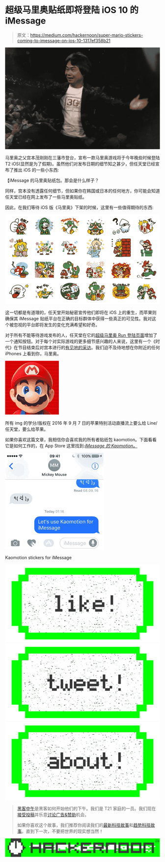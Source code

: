 # 超级马里奥贴纸即将登陆 iOS 10 的 iMessage

> 原文：<https://medium.com/hackernoon/super-mario-stickers-coming-to-imessage-on-ios-10-1317ef358b21>

![](img/613d63d236c164b6540e293c046c4289.png)

马里奥之父宫本茂刚刚在三藩市登台，宣布一款马里奥游戏将于今年晚些时候登陆 T2 iOS(显然是为了假期)。虽然他们对发布日期的细节知之甚少，但任天堂已经宣布了推出 iOS 的一些小东西:

【iMessage 的马里奥贴纸包。那会是什么样子？

同样，宫本没有透露任何细节，但如果你在韩国或日本的任何地方，你可能会知道任天堂已经在网上发布了一些马里奥贴纸。

因此，在我们等待 iOS 版《马里奥》下架的时候，这里有一些值得期待的东西:

![](img/424182c9c05030d63378b0be58f908d1.png)

这一切都是有道理的，任天堂开始秘密宣传他们即将在 iOS 上的重生，而苹果则确保其 iMessage 贴纸平台在正确的目标群体中获得一些真正的可见性。我对这个被忽视的平台即将发生的变化充满希望和好奇。

对于所有不能等待游戏发布的人，任天堂在它的[超级马里奥 Run 登陆页面](https://itunes.apple.com/us/app/super-mario-run/id1145275343?mt=8)增加了一个通知按钮。对于每个对实际游戏的更多细节感兴趣的人来说，这里有一个《时代》在节目结束后对宫本进行的[有见地的采访](http://time.com/4482878/super-mario-run-apple-iphone-shigeru-miytamoto/)。我们迫不及待地想在你附近的任何 iPhones 上看到你，马里奥。

![](img/3a77eb3f0e6e640f2f5e2cafd6b23234.png)

所有 img 的学分/版权在 2016 年 9 月 7 日的苹果特别活动直播流上要么给 Line/任天堂，要么给苹果。

如果你喜欢这篇文章，我相信你会喜欢我的所有者贴纸包 kaomotion。下面看看它是如何工作的，在 App Store 这里找到:[*iMessage 的 Kaomotion。*](https://itunes.apple.com/app/id1148389257)

![](img/6b6eb67dd4683ffdbff5d362b93a0673.png)

Kaomotion stickers for iMessage

[![](img/50ef4044ecd4e250b5d50f368b775d38.png)](http://bit.ly/HackernoonFB)[![](img/979d9a46439d5aebbdcdca574e21dc81.png)](https://goo.gl/k7XYbx)[![](img/2930ba6bd2c12218fdbbf7e02c8746ff.png)](https://goo.gl/4ofytp)

> [黑客中午](http://bit.ly/Hackernoon)是黑客如何开始他们的下午。我们是 T21 家庭的一员。我们现在[接受投稿](http://bit.ly/hackernoonsubmission)并乐意[讨论广告&赞助](mailto:partners@amipublications.com)机会。
> 
> 如果你喜欢这个故事，我们推荐你阅读我们的[最新科技故事](http://bit.ly/hackernoonlatestt)和[趋势科技故事](https://hackernoon.com/trending)。直到下一次，不要把世界的现实想当然！

[![](img/be0ca55ba73a573dce11effb2ee80d56.png)](https://goo.gl/Ahtev1)